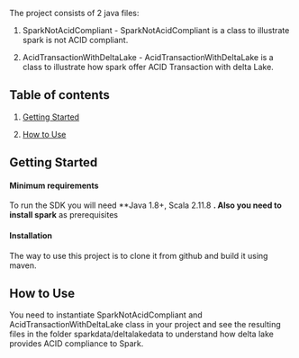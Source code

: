 The project consists of 2 java files:
1. SparkNotAcidCompliant - SparkNotAcidCompliant is a class to illustrate spark is not ACID compliant.

2. AcidTransactionWithDeltaLake - AcidTransactionWithDeltaLake is a class to illustrate how spark offer ACID Transaction with delta Lake.

## Table of contents  
1. [Getting Started](#Getting-Started) 

2. [How to Use](#How-to-Use)  
   
## Getting Started  
#### Minimum requirements  
To run the SDK you will need  **Java 1.8+, Scala 2.11.8 **.   Also you need to install spark** as prerequisites
  
#### Installation  
The way to use this project is to clone it from github and build it using maven.

## How to Use
You need to instantiate SparkNotAcidCompliant and AcidTransactionWithDeltaLake class in your project and see the resulting files in the folder sparkdata/deltalakedata to understand how delta lake provides ACID compliance to Spark.
